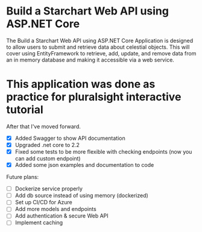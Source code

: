 # Build a Starchart Web API using ASP.NET Core

The Build a Starchart Web API using ASP.NET Core Application is designed to allow users to submit and retrieve data about celestial objects. This will cover using EntityFramework to retrieve, add, update, and remove data from an in memory database and making it accessible via a web service.

# This application was done as practice for pluralsight interactive tutorial

After that I've moved forward.

- [x] Added Swagger to show API documentation
- [x] Upgraded .net core to 2.2
- [x] Fixed some tests to be more flexible with checking endpoints (now you can add custom endpoint)
- [x] Added some json examples and documentation to code

Future plans:
- [ ] Dockerize service properly
- [ ] Add db source instead of using memory (dockerized)
- [ ] Set up CI/CD for Azure
- [ ] Add more models and endpoints
- [ ] Add authentication & secure Web API
- [ ] Implement caching